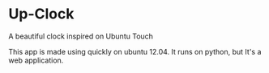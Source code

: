 Up-Clock
========

A beautiful clock inspired on Ubuntu Touch


This app is made using quickly on ubuntu 12.04. It runs on python, but It's a web application.
